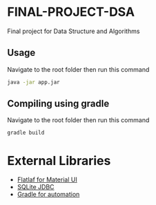 # FINAL-PROJECT-DSA
Final project for Data Structure and Algorithms

## Usage
Navigate to the root folder then run this command
```bash
java -jar app.jar
```

## Compiling using gradle
Navigate to the root folder then run this command
```bash
gradle build
```

# External Libraries
+ [Flatlaf for Material UI](https://www.formdev.com/flatlaf/)
+ [SQLite JDBC](https://github.com/xerial/sqlite-jdbc)
+ [Gradle for automation](https://gradle.org/)
